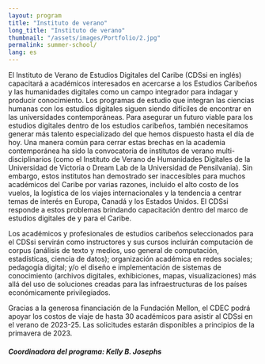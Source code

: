 ```yaml
---
layout: program
title: "Instituto de verano"
long_title: "Instituto de verano"
thumbnail: "/assets/images/Portfolio/2.jpg"
permalink: summer-school/
lang: es
---
```


<div class="portfolio-details">
    <p>El Instituto de Verano de Estudios Digitales del Caribe (CDSsi en inglés) capacitará a académicos interesados en acercarse a los Estudios Caribeños y las humanidades digitales como un campo integrador para indagar y producir conocimiento. Los programas de estudio que integran las ciencias humanas con los estudios digitales siguen siendo difíciles de encontrar en las universidades contemporáneas. Para asegurar un futuro viable para los estudios digitales dentro de los estudios caribeños, también necesitamos generar más talento especializado del que hemos dispuesto hasta el día de hoy. Una manera común para cerrar estas brechas en la academia contemporánea ha sido la convocatoria de institutos de verano multi-disciplinarios (como el Instituto de Verano de Humanidades Digitales de la Universidad de Victoria o Dream Lab de la Universidad de Pensilvania). Sin embargo, estos institutos han demostrado ser inaccesibles para muchos académicos del Caribe por varias razones, incluido el alto costo de los vuelos, la logística de los viajes internacionales y la tendencia a centrar temas de interés en Europa, Canadá y los Estados Unidos. El CDSsi responde a estos problemas brindando capacitación dentro del marco de estudios digitales de y para el Caribe.</p>
    <p>Los académicos y profesionales de estudios caribeños seleccionados para el CDSsi servirán como instructores y sus cursos incluirán computación de corpus (análisis de texto y medios, uso general de computación, estadísticas, ciencia de datos); organización académica en redes sociales; pedagogía digital; y/o el diseño e implementación de sistemas de conocimiento (archivos digitales, exhibiciones, mapas, visualizaciones) más allá del uso de soluciones creadas para las infraestructuras de los países económicamente privilegiados.</p>
    <p>Gracias a la generosa financiación de la Fundación Mellon, el CDEC podrá apoyar los costos de viaje de hasta 30 académicos para asistir al CDSsi en el verano de 2023-25. Las solicitudes estarán disponibles a principios de la primavera de 2023.</p>

<div><h5>Coordinadora del programa: Kelly B. Josephs</h5></div>
</div>
